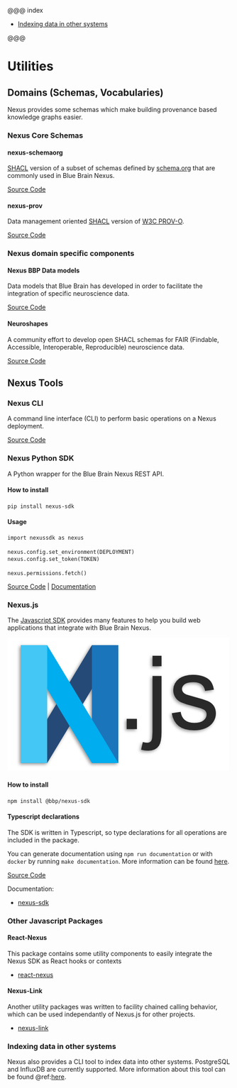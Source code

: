 @@@ index

- [Indexing data in other systems](projections.md)

@@@

# Utilities

## Domains (Schemas, Vocabularies)

Nexus provides some schemas which make building provenance based knowledge graphs easier.

### Nexus Core Schemas

#### nexus-schemaorg

[SHACL](https://www.w3.org/TR/shacl/) version of a subset of schemas defined by
[schema.org](http://schema.org/docs/full.html) that are commonly used in Blue Brain Nexus.

[Source Code](https://github.com/BlueBrain/nexus-schemaorg)

#### nexus-prov

Data management oriented [SHACL](https://www.w3.org/TR/shacl/) version of
[W3C PROV-O](http://www.w3.org/ns/prov-o-20130430).

[Source Code](https://github.com/BlueBrain/nexus-prov)

### Nexus domain specific components

#### Nexus BBP Data models

Data models that Blue Brain has developed in order to facilitate the integration of specific neuroscience data.

[Source Code](https://github.com/BlueBrain/nexus-bbp-domains)

#### Neuroshapes

A community effort to develop open SHACL schemas for FAIR (Findable, Accessible, Interoperable, Reproducible)
neuroscience data.

[Source Code](https://github.com/INCF/neuroshapes)

## Nexus Tools

### Nexus CLI

A command line interface (CLI) to perform basic operations on a Nexus deployment.

[Source Code](https://github.com/BlueBrain/nexus-cli)

### Nexus Python SDK

A Python wrapper for the Blue Brain Nexus REST API.

#### How to install

`pip install nexus-sdk`

#### Usage

```
import nexussdk as nexus

nexus.config.set_environment(DEPLOYMENT)
nexus.config.set_token(TOKEN)

nexus.permissions.fetch()
```

[Source Code](https://github.com/BlueBrain/nexus-python-sdk) | [Documentation](https://bluebrain.github.io/nexus-python-sdk/)

### Nexus.js

The [Javascript SDK](https://github.com/BlueBrain/nexus-sdk-js) provides many features to help you build web applications that integrate with Blue Brain Nexus.

![Nexus JS logo](../assets/nexus-js-logo.png)

#### How to install

`npm install @bbp/nexus-sdk`

#### Typescript declarations

The SDK is written in Typescript, so type declarations for all operations are included in the package.

You can generate documentation using `npm run documentation` or with `docker` by running `make documentation`. More information can be found [here](https://github.com/BlueBrain/nexus-sdk-js#development).

[Source Code](https://github.com/BlueBrain/nexus-sdk-js)

Documentation:

- [nexus-sdk](https://github.com/BlueBrain/nexus-js/blob/master/packages/nexus-sdk/README.md#readme)

### Other Javascript Packages

#### React-Nexus

This package contains some utility components to easily integrate the Nexus SDK as React hooks or contexts

- [react-nexus](https://github.com/BlueBrain/nexus-js/blob/master/packages/react-nexus/README.md#readme)

#### Nexus-Link

Another utility packages was written to facility chained calling behavior, which can be used independantly of Nexus.js for other projects.

- [nexus-link](https://github.com/BlueBrain/nexus-js/blob/master/packages/nexus-link/README.md#readme)

### Indexing data in other systems

Nexus also provides a CLI tool to index data into other systems. PostgreSQL and InfluxDB are currently supported.
More information about this tool can be found @ref:[here](projections.md).
